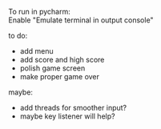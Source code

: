 To run in pycharm:  
Enable "Emulate terminal in output console"

to do:  
- add menu
- add score and high score
- polish game screen
- make proper game over

maybe:
- add threads for smoother input?
- maybe key listener will help?